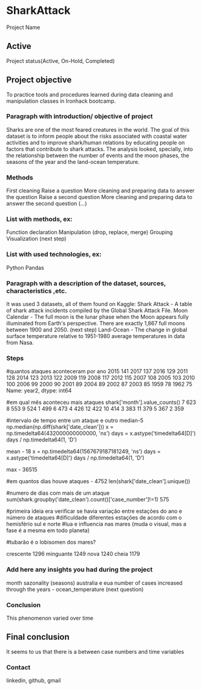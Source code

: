 # SharkAttack
Project Name

## Active
Project status(Active, On-Hold, Completed)

## Project objective
To practice tools and procedures learned during data cleaning and manipulation classes in Ironhack bootcamp. 

### Paragraph with introduction/ objective of project

Sharks are one of the most feared creatures in the world. The goal of this dataset is to inform people about the risks associated with coastal water activities and to improve shark/human relations by educating people on factors that contribute to shark attacks. The analysis looked, specially, into the relationship between the number of events and the moon phases, the seasons of the year and the land-ocean temperature.

### Methods
First cleaning
Raise a question
More cleaning and preparing data to answer the question 
Raise a second question
More cleaning and preparing data to answer the second question 
(...)

### List with methods, ex:

Function declaration
Manipulation (drop, replace, merge)
Grouping
Visualization (next step) 

### List with used technologies, ex:

Python
Pandas


### Paragraph with a description of the dataset, sources, characteristics ,etc.
It was used 3 datasets, all of them found on Kaggle:
Shark Attack - A table of shark attack incidents compiled by the Global Shark Attack File.
Moon Calendar - The full moon is the lunar phase when the Moon appears fully illuminated from Earth's perspective. There are exactly 1,867 full moons between 1900 and 2050. 
(next step) Land-Ocean - The change in global surface temperature relative to 1951-1980 average temperatures in data from Nasa. 



### Steps

#quantos ataques aconteceram por ano
2015    141
2017    137
2016    129
2011    128
2014    123
2013    122
2009    119
2008    117
2012    115
2007    108
2005    103
2010    100
2006     99
2000     90
2001     89
2004     89
2002     87
2003     85
1959     78
1962     75
Name: year2, dtype: int64

#em qual mês aconteceu mais ataques
shark['month'].value_counts()
7     623
8     553
9     524
1     499
6     473
4     426
12    422
10    414
3     383
11    379
5     367
2     359



#intervalo de tempo entre um ataque e outro
median-5
np.median(np.diff(shark['date_clean']))
x = np.timedelta64(432000000000000, 'ns')
days = x.astype('timedelta64[D]')
days / np.timedelta64(1, 'D')

mean - 18
x = np.timedelta64(1567679187181249, 'ns')
days = x.astype('timedelta64[D]')
days / np.timedelta64(1, 'D')

max - 36515


#em quantos dias houve ataques - 4752
len(shark['date_clean'].unique())

#numero de dias com mais de um ataque
sum(shark.groupby('date_clean').count()['case_number']!=1)
575

#primeira ideia era verificar se havia variação entre estações do ano e número de ataques
#dificuldade diferentes estações de acordo com o hemisfério sul e norte
#lua e influencia nas mares (muda o visual, mas a fase é a mesma em todo planeta)



#tubarão é o lobisomen dos mares? 

crescente    1296
minguante    1249
nova         1240
cheia        1179


### Add here any insights you had during the project

month sazonality (seasons) australia e eua
number of cases increased through the years - ocean_temperature (next question)




### Conclusion

This phenomenon varied over time 

## Final conclusion

It seems to us that there is a  between case numbers and time variables

### Contact

linkedin, github, gmail
